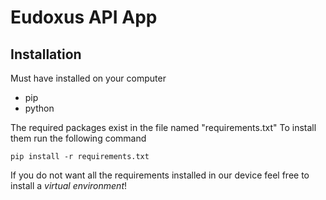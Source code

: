 # Eudoxus API App
## Installation 

Must have installed on your computer 
- pip
- python

The required packages exist in the file named "requirements.txt" To install them run the following command
```
pip install -r requirements.txt
```

If you do not want all the requirements installed in our device feel free to install a *virtual environment*!

